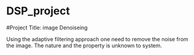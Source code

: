 # DSP_project

#Project Title: image Denoiseing 

Using the adaptive filtering approach one need to remove the noise from the image. The nature and the property is unknown to system.
